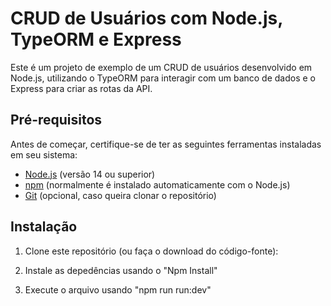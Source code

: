 # CRUD de Usuários com Node.js, TypeORM e Express

Este é um projeto de exemplo de um CRUD de usuários desenvolvido em Node.js, utilizando o TypeORM para interagir com um banco de dados e o Express para criar as rotas da API.

## Pré-requisitos

Antes de começar, certifique-se de ter as seguintes ferramentas instaladas em seu sistema:

- [Node.js](https://nodejs.org/) (versão 14 ou superior)
- [npm](https://www.npmjs.com/) (normalmente é instalado automaticamente com o Node.js)
- [Git](https://git-scm.com/) (opcional, caso queira clonar o repositório)

## Instalação

1. Clone este repositório (ou faça o download do código-fonte):

2. Instale as depedências usando o "Npm Install"

3. Execute o arquivo usando "npm run run:dev"


